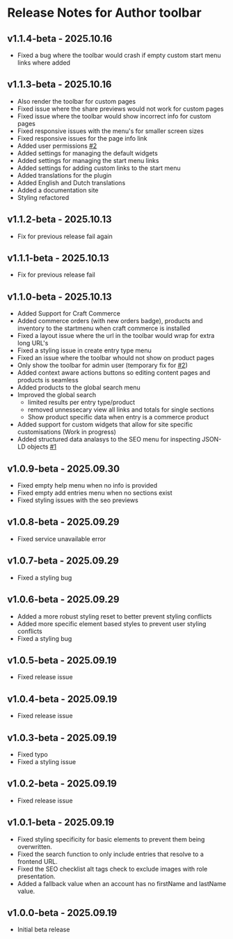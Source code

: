 # Release Notes for Author toolbar

## v1.1.4-beta - 2025.10.16

-   Fixed a bug where the toolbar would crash if empty custom start menu links where added

## v1.1.3-beta - 2025.10.16

-   Also render the toolbar for custom pages
-   Fixed issue where the share previews would not work for custom pages
-   Fixed issue where the toolbar would show incorrect info for custom pages
-   Fixed responsive issues with the menu's for smaller screen sizes
-   Fixed responsive issues for the page info link
-   Added user permissions [#2](https://github.com/tim-digitalastronaut/craft-author-toolbar/issues/2)
-   Added settings for managing the default widgets
-   Added settings for managing the start menu links
-   Added settings for adding custom links to the start menu
-   Added translations for the plugin
-   Added English and Dutch translations
-   Added a documentation site
-   Styling refactored

## v1.1.2-beta - 2025.10.13

-   Fix for previous release fail again

## v1.1.1-beta - 2025.10.13

-   Fix for previous release fail

## v1.1.0-beta - 2025.10.13

-   Added Support for Craft Commerce
-   Added commerce orders (with new orders badge), products and inventory to the startmenu when craft commerce is installed
-   Fixed a layout issue where the url in the toolbar would wrap for extra long URL's
-   Fixed a styling issue in create entry type menu
-   Fixed an issue where the toolbar whould not show on product pages
-   Only show the toolbar for admin user (temporary fix for [#2](https://github.com/tim-digitalastronaut/craft-author-toolbar/issues/2))
-   Added context aware actions buttons so editing content pages and products is seamless
-   Added products to the global search menu
-   Improved the global search
    -   limited results per entry type/product
    -   removed unnessecary view all links and totals for single sections
    -   Show product specific data when entry is a commerce product
-   Added support for custom widgets that allow for site specific customisations (Work in progress)
-   Added structured data analasys to the SEO menu for inspecting JSON-LD objects [#1](https://github.com/tim-digitalastronaut/craft-author-toolbar/issues/1)

## v1.0.9-beta - 2025.09.30

-   Fixed empty help menu when no info is provided
-   Fixed empty add entries menu when no sections exist
-   Fixed styling issues with the seo previews

## v1.0.8-beta - 2025.09.29

-   Fixed service unavailable error

## v1.0.7-beta - 2025.09.29

-   Fixed a styling bug

## v1.0.6-beta - 2025.09.29

-   Added a more robust styling reset to better prevent styling conflicts
-   Added more specific element based styles to prevent user styling conflicts
-   Fixed a styling bug

## v1.0.5-beta - 2025.09.19

-   Fixed release issue

## v1.0.4-beta - 2025.09.19

-   Fixed release issue

## v1.0.3-beta - 2025.09.19

-   Fixed typo
-   Fixed a styling issue

## v1.0.2-beta - 2025.09.19

-   Fixed release issue

## v1.0.1-beta - 2025.09.19

-   Fixed styling specificity for basic elements to prevent them being overwritten.
-   Fixed the search function to only include entries that resolve to a frontend URL.
-   Fixed the SEO checklist alt tags check to exclude images with role presentation.
-   Added a fallback value when an account has no firstName and lastName value.

## v1.0.0-beta - 2025.09.19

-   Initial beta release
